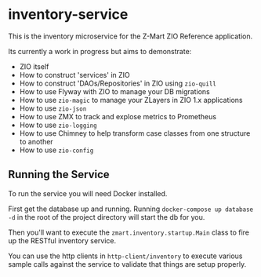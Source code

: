 # inventory-service
This is the inventory microservice for the Z-Mart ZIO Reference application.

Its currently a work in progress but aims to demonstrate:

- ZIO itself
- How to construct 'services' in ZIO
- How to construct 'DAOs/Repositories' in ZIO using `zio-quill`
- How to use Flyway with ZIO to manage your DB migrations
- How to use `zio-magic` to manage your ZLayers in ZIO 1.x applications
- How to use `zio-json`
- How to use ZMX to track and explose metrics to Prometheus
- How to use `zio-logging`
- How to use Chimney to help transform case classes from one structure to another
- How to use `zio-config`

## Running the Service
To run the service you will need Docker installed.  

First get the database up and running.  Running `docker-compose up database -d` in the root of the project directory will start the db for you.

Then you'll want to execute the `zmart.inventory.startup.Main` class to fire up the RESTful inventory service.

You can use the http clients in `http-client/inventory` to execute various sample calls against the service to validate that things are setup properly.